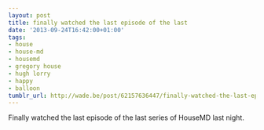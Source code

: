 ```yaml
---
layout: post
title: finally watched the last episode of the last
date: '2013-09-24T16:42:00+01:00'
tags:
- house
- house-md
- housemd
- gregory house
- hugh lorry
- happy
- balloon
tumblr_url: http://wade.be/post/62157636447/finally-watched-the-last-episode-of-the-last
---
```

Finally watched the last episode of the last series of HouseMD last night.

